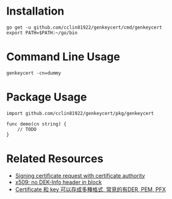 # Installation

```
go get -u github.com/cclin81922/genkeycert/cmd/genkeycert
export PATH=$PATH:~/go/bin
```

# Command Line Usage

```
genkeycert -cn=dummy
```

# Package Usage

```
import github.com/cclin81922/genkeycert/pkg/genkeycert

func demo(cn string) {
    // TODO
}
```

# Related Resources

* [Signing certificate request with certificate authority](https://stackoverflow.com/questions/42643048/signing-certificate-request-with-certificate-authority)
* [x509: no DEK-Info header in block](https://stackoverflow.com/questions/32981821/no-dek-info-header-in-block-when-attempting-to-read-encrypted-private-key)
* [Certificate 和 key 可以存成多種格式, 常見的有DER, PEM, PFX](http://jianiau.blogspot.com/2015/07/openssl-key-and-certificate-conversion.html)